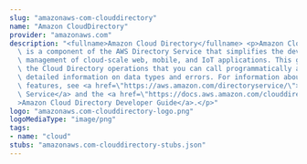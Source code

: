 ```yaml
---
slug: "amazonaws-com-clouddirectory"
name: "Amazon CloudDirectory"
provider: "amazonaws.com"
description: "<fullname>Amazon Cloud Directory</fullname> <p>Amazon Cloud Directory\
  \ is a component of the AWS Directory Service that simplifies the development and\
  \ management of cloud-scale web, mobile, and IoT applications. This guide describes\
  \ the Cloud Directory operations that you can call programmatically and includes\
  \ detailed information on data types and errors. For information about Cloud Directory\
  \ features, see <a href=\"https://aws.amazon.com/directoryservice/\">AWS Directory\
  \ Service</a> and the <a href=\"https://docs.aws.amazon.com/clouddirectory/latest/developerguide/what_is_cloud_directory.html\"\
  >Amazon Cloud Directory Developer Guide</a>.</p>"
logo: "amazonaws.com-clouddirectory-logo.png"
logoMediaType: "image/png"
tags:
- name: "cloud"
stubs: "amazonaws.com-clouddirectory-stubs.json"
---
```

